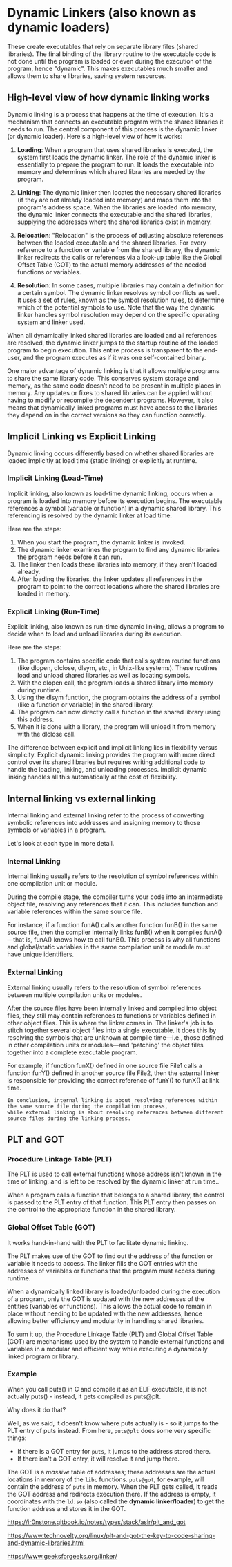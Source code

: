 # Dynamic Linkers (also known as dynamic loaders)

These create executables that rely on separate library files (shared libraries). 
The final binding of the library routine to the executable code is not done until the program is loaded or even during the execution of the program, hence "dynamic". 
This makes executables much smaller and allows them to share libraries, saving system resources.

## High-level view of how dynamic linking works

Dynamic linking is a process that happens at the time of execution. It's a mechanism that connects an executable program with the shared libraries it needs to run. The central component of this process is the dynamic linker (or dynamic loader). Here's a high-level view of how it works:

1. **Loading**: When a program that uses shared libraries is executed, the system first loads the dynamic linker. The role of the dynamic linker is essentially to prepare the program to run. It loads the executable into memory and determines which shared libraries are needed by the program.

2. **Linking**: The dynamic linker then locates the necessary shared libraries (if they are not already loaded into memory) and maps them into the program's address space. When the libraries are loaded into memory, the dynamic linker connects the executable and the shared libraries, supplying the addresses where the shared libraries exist in memory. 

3. **Relocation**: "Relocation" is the process of adjusting absolute references between the loaded executable and the shared libraries. For every reference to a function or variable from the shared library, the dynamic linker redirects the calls or references via a look-up table like the Global Offset Table (GOT) to the actual memory addresses of the needed functions or variables.

4. **Resolution**: In some cases, multiple libraries may contain a definition for a certain symbol. The dynamic linker resolves symbol conflicts as well. It uses a set of rules, known as the symbol resolution rules, to determine which of the potential symbols to use. Note that the way the dynamic linker handles symbol resolution may depend on the specific operating system and linker used.

When all dynamically linked shared libraries are loaded and all references are resolved, the dynamic linker jumps to the startup routine of the loaded program to begin execution. This entire process is transparent to the end-user, and the program executes as if it was one self-contained binary.

One major advantage of dynamic linking is that it allows multiple programs to share the same library code. This conserves system storage and memory, as the same code doesn’t need to be present in multiple places in memory. Any updates or fixes to shared libraries can be applied without having to modify or recompile the dependent programs. However, it also means that dynamically linked programs must have access to the libraries they depend on in the correct versions so they can function correctly.

## Implicit Linking vs Explicit Linking

Dynamic linking occurs differently based on whether shared libraries are loaded implicitly at load time (static linking) or explicitly at runtime.

### Implicit Linking (Load-Time)

Implicit linking, also known as load-time dynamic linking, occurs when a program is loaded into memory before its execution begins. The executable references a symbol (variable or function) in a dynamic shared library. This referencing is resolved by the dynamic linker at load time.

Here are the steps:

1. When you start the program, the dynamic linker is invoked.
2. The dynamic linker examines the program to find any dynamic libraries the program needs before it can run.
3. The linker then loads these libraries into memory, if they aren't loaded already.
4. After loading the libraries, the linker updates all references in the program to point to the correct locations where the shared libraries are loaded in memory.

### Explicit Linking (Run-Time)

Explicit linking, also known as run-time dynamic linking, allows a program to decide when to load and unload libraries during its execution.

Here are the steps:

1. The program contains specific code that calls system routine functions (like dlopen, dlclose, dlsym, etc., in Unix-like systems). These routines load and unload shared libraries as well as locating symbols.
2. With the dlopen call, the program loads a shared library into memory during runtime.
3. Using the dlsym function, the program obtains the address of a symbol (like a function or variable) in the shared library.
4. The program can now directly call a function in the shared library using this address.
5. When it is done with a library, the program will unload it from memory with the dlclose call.


The difference between explicit and implicit linking lies in flexibility versus simplicity. 
Explicit dynamic linking provides the program with more direct control over its shared libraries but requires writing additional code to handle the loading, linking, and unloading processes. 
Implicit dynamic linking handles all this automatically at the cost of flexibility.

## Internal linking vs external linking

Internal linking and external linking refer to the process of converting symbolic references into addresses and assigning memory to those symbols or variables in a program.

Let's look at each type in more detail.

### Internal Linking

Internal linking usually refers to the resolution of symbol references within one compilation unit or module.

During the compile stage, the compiler turns your code into an intermediate object file, resolving any references that it can. This includes function and variable references within the same source file.

For instance, if a function funA() calls another function funB() in the same source file, then the compiler internally links funB() when it compiles funA()—that is, funA() knows how to call funB(). This process is why all functions and global/static variables in the same compilation unit or module must have unique identifiers.

### External Linking

External linking usually refers to the resolution of symbol references between multiple compilation units or modules.

After the source files have been internally linked and compiled into object files, they still may contain references to functions or variables defined in other object files. This is where the linker comes in. The linker's job is to stitch together several object files into a single executable. It does this by resolving the symbols that are unknown at compile time—i.e., those defined in other compilation units or modules—and 'patching' the object files together into a complete executable program.

For example, if function funX() defined in one source file File1 calls a function funY() defined in another source file File2, then the external linker is responsible for providing the correct reference of funY() to funX() at link time.

```
In conclusion, internal linking is about resolving references within the same source file during the compilation process,
while external linking is about resolving references between different source files during the linking process.
```

## PLT and GOT

### Procedure Linkage Table (PLT)

The PLT is used to call external functions whose address isn't known in the time of linking, and is left to be resolved by the dynamic linker at run time..

When a program calls a function that belongs to a shared library, the control is passed to the PLT entry of that function. This PLT entry then passes on the control to the appropriate function in the shared library.

### Global Offset Table (GOT)

It works hand-in-hand with the PLT to facilitate dynamic linking.

The PLT makes use of the GOT to find out the address of the function or variable it needs to access. The linker fills the GOT entries with the addresses of variables or functions that the program must access during runtime.

When a dynamically linked library is loaded/unloaded during the execution of a program, only the GOT is updated with the new addresses of the entities (variables or functions). This allows the actual code to remain in place without needing to be updated with the new addresses, hence allowing better efficiency and modularity in handling shared libraries.

To sum it up, the Procedure Linkage Table (PLT) and Global Offset Table (GOT) are mechanisms used by the system to handle external functions and variables in a modular and efficient way while executing a dynamically linked program or library.

### Example

When you call puts() in C and compile it as an ELF executable, it is not actually puts() - instead, it gets compiled as puts@plt. 

Why does it do that?

Well, as we said, it doesn't know where puts actually is - so it jumps to the PLT entry of puts instead. 
From here, `puts@plt` does some very specific things:
- If there is a GOT entry for `puts`, it jumps to the address stored there.
- If there isn't a GOT entry, it will resolve it and jump there.

The GOT is a *massive* table of addresses; these addresses are the actual locations in memory of the `libc` functions. `puts@got`, for example, will contain the address of `puts` in memory. 
When the PLT gets called, it reads the GOT address and redirects execution there. 
If the address is empty, it coordinates with the `ld.so` (also called the **dynamic linker/loader**) to get the function address and stores it in the GOT.

https://ir0nstone.gitbook.io/notes/types/stack/aslr/plt_and_got

https://www.technovelty.org/linux/plt-and-got-the-key-to-code-sharing-and-dynamic-libraries.html

https://www.geeksforgeeks.org/linker/

